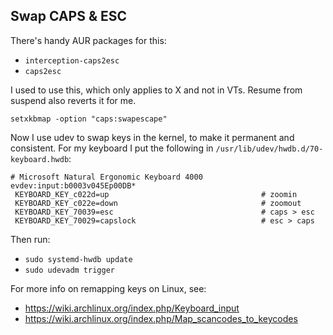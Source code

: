 ## Swap CAPS & ESC

There's handy AUR packages for this:

* `interception-caps2esc`
* `caps2esc`

I used to use this, which only applies to X and not in VTs. Resume from suspend also reverts it for me.

`setxkbmap -option "caps:swapescape"`

Now I use udev to swap keys in the kernel, to make it permanent and consistent. For my keyboard I put the following in `/usr/lib/udev/hwdb.d/70-keyboard.hwdb`:

```
# Microsoft Natural Ergonomic Keyboard 4000
evdev:input:b0003v045Ep00DB*
 KEYBOARD_KEY_c022d=up                                  # zoomin
 KEYBOARD_KEY_c022e=down                                # zoomout
 KEYBOARD_KEY_70039=esc                                 # caps > esc
 KEYBOARD_KEY_70029=capslock                            # esc > caps
```

Then run:

* `sudo systemd-hwdb update`
* `sudo udevadm trigger`

For more info on remapping keys on Linux, see:

* https://wiki.archlinux.org/index.php/Keyboard_input
* https://wiki.archlinux.org/index.php/Map_scancodes_to_keycodes
